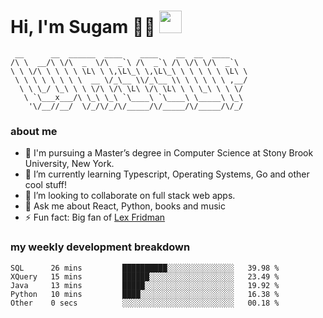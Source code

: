 <h1>
  Hi, I'm Sugam 👨‍💻
  <img src="https://media.giphy.com/media/hvRJCLFzcasrR4ia7z/giphy.gif" width="36px"/>
</h1>

```
 __      __  ______  ____    ____    __  __  ____
/\ \  __/\ \/\  _  \/\  _`\ /\  _`\ /\ \/\ \/\  _`\
\ \ \/\ \ \ \ \ \L\ \ \,\L\_\ \,\L\_\ \ \ \ \ \ \L\ \
 \ \ \ \ \ \ \ \  __ \/_\__ \\/_\__ \\ \ \ \ \ \ ,__/
  \ \ \_/ \_\ \ \ \/\ \/\ \L\ \/\ \L\ \ \ \_\ \ \ \/
   \ `\___x___/\ \_\ \_\ `\____\ `\____\ \_____\ \_\
    '\/__//__/  \/_/\/_/\/_____/\/_____/\/_____/\/_/

```
### about me
- 🏫 I'm pursuing a Master’s degree in Computer Science at Stony Brook University, New York.
- 🌱 I’m currently learning Typescript, Operating Systems, Go and other cool stuff!
- 👯 I’m looking to collaborate on full stack web apps.
- 💬 Ask me about React, Python, books and music
- ⚡ Fun fact: Big fan of [Lex Fridman](https://twitter.com/lexfridman)

<!-- - 📫 How to reach me: ... -->
<!-- - 😄 Pronouns: ... -->


### my weekly development breakdown
<!--START_SECTION:waka-->

```text
SQL      26 mins         ██████████░░░░░░░░░░░░░░░   39.98 %
XQuery   15 mins         ██████░░░░░░░░░░░░░░░░░░░   23.49 %
Java     13 mins         █████░░░░░░░░░░░░░░░░░░░░   19.92 %
Python   10 mins         ████░░░░░░░░░░░░░░░░░░░░░   16.38 %
Other    0 secs          ░░░░░░░░░░░░░░░░░░░░░░░░░   00.18 %
```

<!--END_SECTION:waka-->

